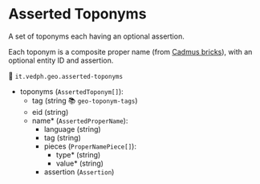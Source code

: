 # Asserted Toponyms

A set of toponyms each having an optional assertion.

Each toponym is a composite proper name (from [Cadmus bricks](https://github.com/vedph/cadmus-bricks)), with an optional entity ID and assertion.

🔑 `it.vedph.geo.asserted-toponyms`

- toponyms (`AssertedToponym[]`):
  - tag (string 📚 `geo-toponym-tags`)
  - eid (string)
  - name\* (`AssertedProperName`):
    - language (string)
    - tag (string)
    - pieces (`ProperNamePiece[]`):
      - type\* (string)
      - value\* (string)
    - assertion (`Assertion`)
